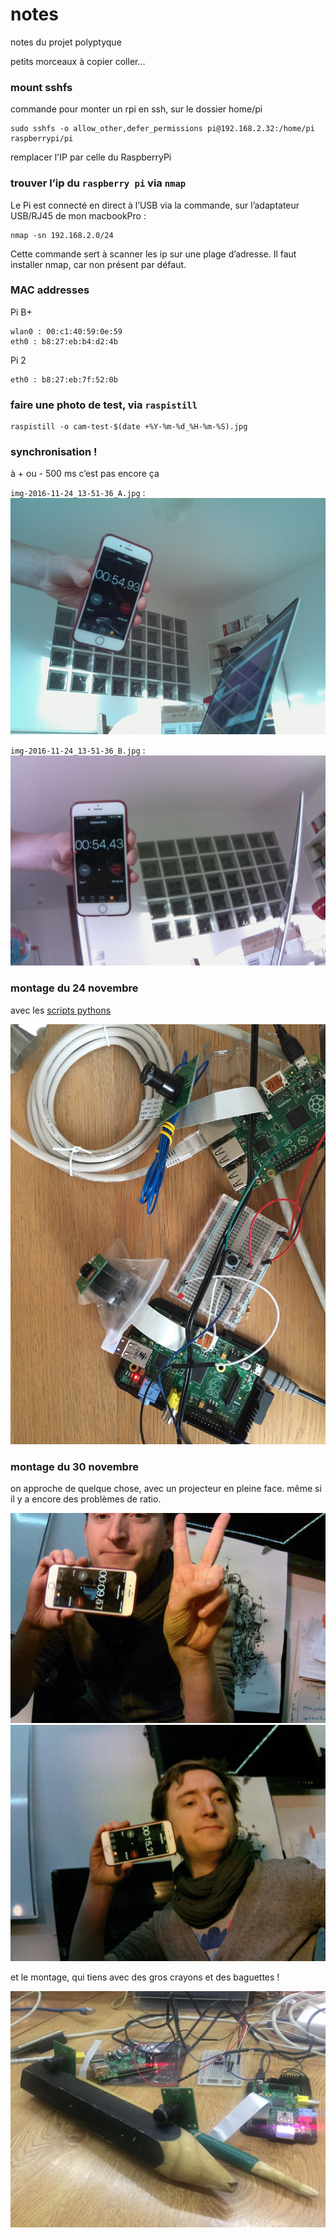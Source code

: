 # notes
notes du projet polyptyque

petits morceaux à copier coller…

### mount sshfs

commande pour monter un rpi en ssh, sur le dossier home/pi

	sudo sshfs -o allow_other,defer_permissions pi@192.168.2.32:/home/pi raspberrypi/pi
	
remplacer l'IP par celle du RaspberryPi	

### trouver l’ip du `raspberry pi` via `nmap`

Le Pi est connecté en direct à l’USB via la commande, sur l’adaptateur USB/RJ45 de mon macbookPro :

	nmap -sn 192.168.2.0/24
	
Cette commande sert à scanner les ip sur une plage d’adresse. Il faut installer nmap, car non présent par défaut. 

### MAC addresses

Pi B+

	wlan0 : 00:c1:40:59:0e:59 
	eth0 : b8:27:eb:b4:d2:4b

Pi 2

	eth0 : b8:27:eb:7f:52:0b


### faire une photo de test, via `raspistill`

	raspistill -o cam-test-$(date +%Y-%m-%d_%H-%m-%S).jpg
	
### synchronisation !

à + ou - 500 ms c’est pas encore ça

`img-2016-11-24_13-51-36_A.jpg` :
![img-2016-11-24_13-51-36_A.jpg](img-2016-11-24_13-51-36_A.jpg)

`img-2016-11-24_13-51-36_B.jpg` :	
![img-2016-11-24_13-51-36_B.jpg](img-2016-11-24_13-51-36_B.jpg)

### montage du 24 novembre

avec les [scripts pythons](python) 

![montage-2016-11-24.jpg](montage-2016-11-24.jpg)

### montage du 30 novembre

on approche de quelque chose, avec un projecteur en pleine face.
même si il y a encore des problèmes de ratio. 

![00:09:51](img-2016-11-30_22-09-08-yeah.gif)
![00:15:21](img-2016-11-30_22-09-13-yeah.gif)

et le montage, qui tiens avec des gros crayons et des baguettes !

![montage au jack](montage-30-11-2016-jack.jpg)
